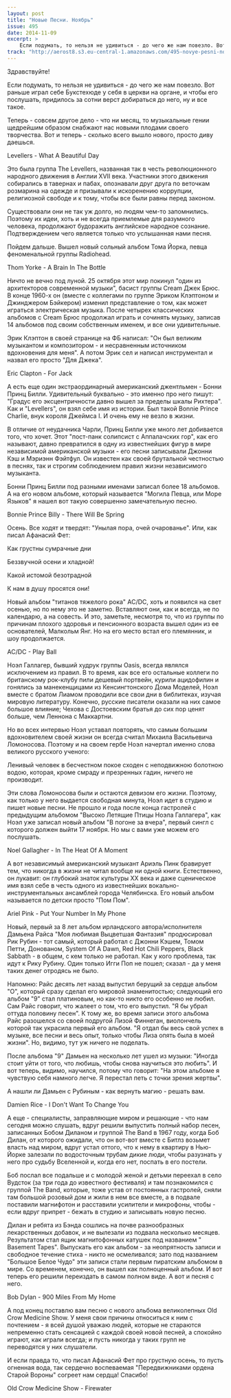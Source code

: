 ```yaml
---
layout: post
title: "Новые Песни. Ноябрь"
issue: 495
date: 2014-11-09
excerpt: >
    Если подумать, то нельзя не удивиться - до чего же нам повезло. Вот раньше играл себе Букстехюде у себя в церкви на органе, и чтобы его послушать, придилось за сотни верст добираться до него, ну и все такое.
track: "http://aerost8.s3.eu-central-1.amazonaws.com/495-novye-pesni-nojabr.mp3"
---
```


Здравствуйте!

Если подумать, то нельзя не удивиться - до чего же нам повезло. Вот раньше играл себе Букстехюде у себя в церкви на органе, и чтобы его послушать, придилось за сотни верст добираться до него, ну и все такое.

Теперь - совсем другое дело - что ни месяц, то музыкальные гении щедрейшим образом снабжают нас новыми плодами своего творчества. Вот и теперь - сколько всего вышло нового, просто диву даешься.

Levellers - What A Beautiful Day

Это была группа The Levellers, названная так в честь революционного народного движения в Англии XVII века. Участники этого движения собирались в тавернах и пабах, опознавали друг друга по веточкам розмарина на одежде и призывали к искоренению коррупции, религиозной свободе и к тому, чтобы все были равны перед законом.

Существовали они не так уж долго, но людям чем-то запомнились. Поэтому их идеи, хоть и не всегда приемлемые для разумного человека, продолжают будоражить английское народное сознание. Подтверждением чего является только что услышанная нами песня.

Пойдем дальше. Вышел новый сольный альбом Тома Йорка, певца феноменальной группы Radiohead.

Thom Yorke - A Brain In The Bottle

Ничто не вечно под луной. 25 октября этот мир покинул "один из архитекторов современной музыки", басист группы Cream Джек Брюс. В конце 1960-х он (вместе с коллегами по группе Эриком Клэптоном и Джинджером Бэйкером) изменил представление о том, как может играться электрическая музыка. После четырех классических альбомов с Cream Брюс продолжал играть и сочинять музыку, записав 14 альбомов под своим собственным именем, и все они удивительные.

Эрик Клэптон в своей странице на ФБ написал: "Он был великим музыкантом и композитором - и несравненным источником вдохновения для меня". А потом Эрик сел и написал инструментал и назвал его просто "Для Джека".

Eric Clapton - For Jack

А есть еще один экстраординарный американский джентльмен - Бонни Принц Билли. Удивительный буквально - это именно про него пишут: "Градус его эксцентричности давно вышел за пределы шкалы Рихтера". Как и "Levellers", он взял себе имя из истории. Был такой Bonnie Prince Charlie, внук короля Джеймса I. И очень ему не везло в жизни.

В отличие от неудачника Чарли, Принц Билли уже много лет добивается того, что хочет. Этот "пост-панк солипсист с Аппалачских гор", как его называют, давно превратился в одну из известнейших фигур в мире независимой американской музыки - его песни записывали Джонни Кэш и Мэриэнн Фэйтфул. Он известен как своей брутальной честностью в песнях, так и строгим соблюдением правил жизни независимого музыканта.

Бонни Принц Билли под разными именами записал более 18 альбомов. А на его новом альбоме, который называется "Могила Певца, или Море Языков" я нашел вот такую совершенно замечательную песню.

Bonnie Prince Billy - There Will Be Spring

Осень. Все ходят и твердят: "Унылая пора, очей очарованье". Или, как писал Афанасий Фет:

Как грустны сумрачные дни

Беззвучной осени и хладной!

Какой истомой безотрадной

К нам в душу просятся они!

Новый альбом "титанов тяжелого рока" AC/DC, хоть и появился на свет осенью, но по нему это не заметно. Вставляют они, как и всегда, не по календарю, а на совесть. И это, заметьте, несмотря то, что из группы по причинам плохого здоровья и пенсионного возраста вышел один из ее основателей, Малкольм Янг. Но на его место встал его племянник, и шоу продолжается.

AC/DC - Play Ball

Ноэл Галлагер, бывший худрук группы Oasis, всегда являлся исключением из правил. В то время, как все его остальные коллеги по британскому рок-клубу пили дешевый портвейн, курили ацидофилин и гонялись за манекенщицами из Кенсингтонского Дома Моделей, Ноэл вместе с братом Лиамом проводили все свои дни в библитеках, изучая мировую литературу. Конечно, русские писатели оказали на них самое большое влияние; Чехова с Достоевским братья до сих пор ценят больше, чем Леннона с Маккартни.

Но во всех интервью Ноэл уставал повторять, что самым большим вдохновителем своей жизни он всегда считал Михаила Васильевича Ломоносова. Поэтому и на своем гербе Ноэл начертал именно слова великого русского ученого:

Ленивый человек в бесчестном покое сходен с неподвижною болотною водою, которая, кроме смраду и презренных гадин, ничего не производит.

Эти слова Ломоносова были и остаются девизом его жизни. Поэтому, как только у него выдается свободная минута, Ноэл идет в студию и пишет новые песни. Не прошло и года после конца гастролей с предыдущим альбомом "Высоко Летящие Птицы Ноэла Галлагера", как Ноэл уже записал новый альбом "В погоне за вчера", первый сингл с которого должен выйти 17 ноября. Но мы с вами уже можем его послушать.

Noel Gallagher - In The Heat Of A Moment

А вот независимый американский музыкант Ариэль Пинк бравирует тем, что никогда в жизни не читал вообще ни одной книги. Естественно, он лукавит: он глубокий знаток культуры XX века и даже сценическое имя взял себе в честь одного из известнейших вокально-инструментальных ансамблей города Челябинска. Его новый альбом называется по детски просто "Пом Пом".

Ariel Pink - Put Your Number In My Phone

Новый, первый за 8 лет альбом ирландского автора/исполнителя Дамьена Райса "Моя любимая Выцветшая Фантазия" продюсировал Рик Рубин - тот самый, который работал с Джонни Кэшем, Томом Петти, Донованом, System Of A Dawn, Red Hot Chili Peppers, Black Sabbath - в общем, с кем только не работал. Как у кого проблема, так идут к Рику Рубину. Один только Игги Поп не пошел; сказал - да у меня таких денег отродясь не было.

Напомню: Райс десять лет назад выпустил берущий за сердце альбом "О", который сразу сделал его мировой знаменитостью; следующий его альбом "9" стал платиновым, но как-то никто его особенно не любил. Сам Райс говорит, что жалеет о том, что его выпустил. "Я бы убрал оттуда половину песен". К тому же, во время записи этого альбома Райс разошелся со своей подругой Лизой Финнеган, виолончель которой так украсила первый его альбом. "Я отдал бы весь свой успех в музыке, все песни и весь опыт, только чтобы Лиза опять была в моей жизни". Но, видимо, тут уж ничего не поделать.

После альбома "9" Дамьен на несколько лет ушел из музыки: "Иногда стоит уйти от того, что любишь, чтобы снова научиться это любить". И вот теперь, видимо, научился, потому что говорит: "На этом альбоме я чувствую себя намного легче. Я перестал петь с точки зрения жертвы".

А нашли ли Дамьен с Рубиным - как вернуть магию - решать вам.

Damien Rice - I Don't Want To Change You

А еще - специалисты, заправляющие миром и решающие - что нам сегодня можно слушать, вдруг решили выпустить полный набор песен, записанных Бобом Диланом и группой The Band в 1967 году, когда Боб Дилан, от которого ожидали, что он вот-вот вместе с Битлз возьмет власть над миром, вдруг устал оттого, что к нему в квартиру в Нью-Йорке залезали по водосточным трубам дикие люди, чтобы разузнать у него про судьбу Вселенной и, когда его нет, поспать в его постели.

Боб послал все подальше и с молодой женой и детьми переехал в село Вудсток (за три года до известного фестиваля) и там познакомился с группой The Band, которые, тоже устав от постоянных гастролей, сняли там большой розовый дом и жили в нем все вместе, а в подвале поставили магнифотон и расставили усилители и микрофоны, чтобы - если вдруг припрет - бежать в студию и записывать новую песню.

Дилан и ребята из Бэнда сошлись на почве разнообразных лекарственных добавок, и не вылезали из подвала несколько месяцев. Результатом стал ящик магнитофонных катушек под названием " Basement Tapes". Выпускать его как альбом - за неопрятность записи и свободное течение стиха - никто не осмеливался; зато под названием "Большое Белое Чудо" эти записи стали первым пиратским альбомом в мире. Со временем, конечно, он вышел как полноценный альбом. И вот теперь его решили переиздать в самом полном виде. А вот и песня с него.

Bob Dylan - 900 Miles From My Home

А под конец поставлю вам песню с нового альбома великолепных Old Crow Medicine Show. У меня свои причины относиться к ним с почтением - я всей душой уважаю людей, которые не стараются непременно стать сенсацией с каждой своей новой песней, а спокойно играют, как играли всегда; и пусть никогда у таких групп не переводятся у них слушатели.

И если правда то, что писал Афанасий Фет про грустную осень, то пусть огненная вода, так сердечно воспеваемая "Передвижниками ордена Старой Вороны" согреет нам сердца! Спасибо!

Old Crow Medicine Show - Firewater
